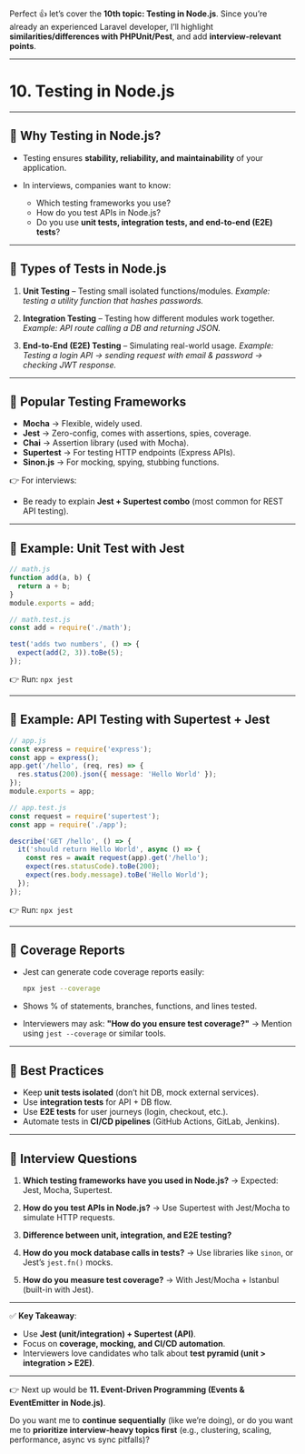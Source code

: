 Perfect 👍 let’s cover the **10th topic: Testing in Node.js**. Since you’re already an experienced Laravel developer, I’ll highlight **similarities/differences with PHPUnit/Pest**, and add **interview-relevant points**.

---

# **10. Testing in Node.js**

---

## 📌 Why Testing in Node.js?

* Testing ensures **stability, reliability, and maintainability** of your application.
* In interviews, companies want to know:

  * Which testing frameworks you use?
  * How do you test APIs in Node.js?
  * Do you use **unit tests, integration tests, and end-to-end (E2E) tests**?

---

## 📌 Types of Tests in Node.js

1. **Unit Testing** – Testing small isolated functions/modules.
   *Example: testing a utility function that hashes passwords.*

2. **Integration Testing** – Testing how different modules work together.
   *Example: API route calling a DB and returning JSON.*

3. **End-to-End (E2E) Testing** – Simulating real-world usage.
   *Example: Testing a login API → sending request with email & password → checking JWT response.*

---

## 📌 Popular Testing Frameworks

* **Mocha** → Flexible, widely used.
* **Jest** → Zero-config, comes with assertions, spies, coverage.
* **Chai** → Assertion library (used with Mocha).
* **Supertest** → For testing HTTP endpoints (Express APIs).
* **Sinon.js** → For mocking, spying, stubbing functions.

👉 For interviews:

* Be ready to explain **Jest + Supertest combo** (most common for REST API testing).

---

## 📌 Example: Unit Test with Jest

```js
// math.js
function add(a, b) {
  return a + b;
}
module.exports = add;

// math.test.js
const add = require('./math');

test('adds two numbers', () => {
  expect(add(2, 3)).toBe(5);
});
```

👉 Run: `npx jest`

---

## 📌 Example: API Testing with Supertest + Jest

```js
// app.js
const express = require('express');
const app = express();
app.get('/hello', (req, res) => {
  res.status(200).json({ message: 'Hello World' });
});
module.exports = app;

// app.test.js
const request = require('supertest');
const app = require('./app');

describe('GET /hello', () => {
  it('should return Hello World', async () => {
    const res = await request(app).get('/hello');
    expect(res.statusCode).toBe(200);
    expect(res.body.message).toBe('Hello World');
  });
});
```

👉 Run: `npx jest`

---

## 📌 Coverage Reports

* Jest can generate code coverage reports easily:

  ```bash
  npx jest --coverage
  ```
* Shows % of statements, branches, functions, and lines tested.
* Interviewers may ask: **"How do you ensure test coverage?"** → Mention using `jest --coverage` or similar tools.

---

## 📌 Best Practices

* Keep **unit tests isolated** (don’t hit DB, mock external services).
* Use **integration tests** for API + DB flow.
* Use **E2E tests** for user journeys (login, checkout, etc.).
* Automate tests in **CI/CD pipelines** (GitHub Actions, GitLab, Jenkins).

---

## 📌 Interview Questions

1. **Which testing frameworks have you used in Node.js?**
   → Expected: Jest, Mocha, Supertest.

2. **How do you test APIs in Node.js?**
   → Use Supertest with Jest/Mocha to simulate HTTP requests.

3. **Difference between unit, integration, and E2E testing?**

4. **How do you mock database calls in tests?**
   → Use libraries like `sinon`, or Jest’s `jest.fn()` mocks.

5. **How do you measure test coverage?**
   → With Jest/Mocha + Istanbul (built-in with Jest).

---

✅ **Key Takeaway**:

* Use **Jest (unit/integration) + Supertest (API)**.
* Focus on **coverage, mocking, and CI/CD automation**.
* Interviewers love candidates who talk about **test pyramid (unit > integration > E2E)**.

---

👉 Next up would be **11. Event-Driven Programming (Events & EventEmitter in Node.js)**.

Do you want me to **continue sequentially** (like we’re doing), or do you want me to **prioritize interview-heavy topics first** (e.g., clustering, scaling, performance, async vs sync pitfalls)?
